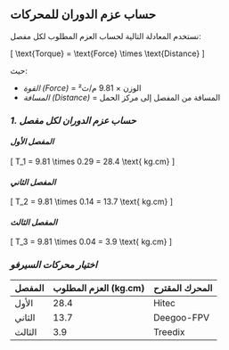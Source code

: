 ## حساب عزم الدوران للمحركات

نستخدم المعادلة التالية لحساب العزم المطلوب لكل مفصل:

\[
\text{Torque} = \text{Force} \times \text{Distance}
\]

حيث:
- *القوة (Force)* = الوزن × 9.81 م/ث²
- *المسافة (Distance)* = المسافة من المفصل إلى مركز الحمل

### *1. حساب عزم الدوران لكل مفصل*
#### *المفصل الأول*
\[
T_1 = 9.81 \times 0.29 = 28.4 \text{ kg.cm}
\]

#### *المفصل الثاني*
\[
T_2 = 9.81 \times 0.14 = 13.7 \text{ kg.cm}
\]

#### *المفصل الثالث*
\[
T_3 = 9.81 \times 0.04 = 3.9 \text{ kg.cm}
\]

### *اختيار محركات السيرفو*
| المفصل | العزم المطلوب (kg.cm) | المحرك المقترح |
|---------|-----------------|----------------|
| الأول   | 28.4           | Hitec         |
| الثاني  | 13.7           | Deegoo-FPV    |
| الثالث  | 3.9            | Treedix       |
